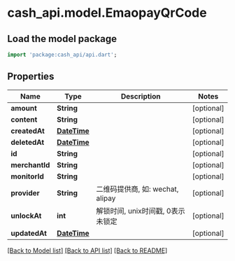 # cash_api.model.EmaopayQrCode

## Load the model package
```dart
import 'package:cash_api/api.dart';
```

## Properties
Name | Type | Description | Notes
------------ | ------------- | ------------- | -------------
**amount** | **String** |  | [optional] 
**content** | **String** |  | [optional] 
**createdAt** | [**DateTime**](DateTime.md) |  | [optional] 
**deletedAt** | [**DateTime**](DateTime.md) |  | [optional] 
**id** | **String** |  | [optional] 
**merchantId** | **String** |  | [optional] 
**monitorId** | **String** |  | [optional] 
**provider** | **String** | 二维码提供商, 如: wechat, alipay | [optional] 
**unlockAt** | **int** | 解锁时间, unix时间戳, 0表示未锁定 | [optional] 
**updatedAt** | [**DateTime**](DateTime.md) |  | [optional] 

[[Back to Model list]](../README.md#documentation-for-models) [[Back to API list]](../README.md#documentation-for-api-endpoints) [[Back to README]](../README.md)


